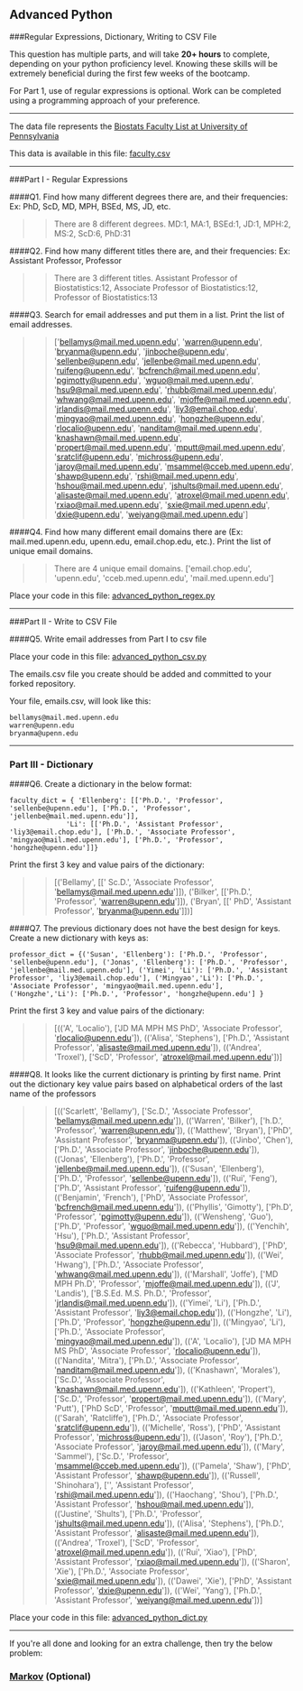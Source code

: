 ## Advanced Python    

###Regular Expressions, Dictionary, Writing to CSV File  

This question has multiple parts, and will take **20+ hours** to complete, depending on your python proficiency level.  Knowing these skills will be extremely beneficial during the first few weeks of the bootcamp.

For Part 1, use of regular expressions is optional.  Work can be completed using a programming approach of your preference. 

---

The data file represents the [Biostats Faculty List at University of Pennsylvania](http://www.med.upenn.edu/cceb/biostat/faculty.shtml)

This data is available in this file:  [faculty.csv](python/faculty.csv)

--- 

###Part I - Regular Expressions  


####Q1. Find how many different degrees there are, and their frequencies: Ex:  PhD, ScD, MD, MPH, BSEd, MS, JD, etc.

>> There are 8 different degrees. MD:1, MA:1, BSEd:1, JD:1, MPH:2, MS:2, ScD:6, PhD:31


####Q2. Find how many different titles there are, and their frequencies:  Ex:  Assistant Professor, Professor

>> There are 3 different titles. Assistant Professor of Biostatistics:12, Associate Professor of Biostatistics:12, Professor of Biostatistics:13


####Q3. Search for email addresses and put them in a list.  Print the list of email addresses.

>> ['bellamys@mail.med.upenn.edu', 'warren@upenn.edu', 'bryanma@upenn.edu', 'jinboche@upenn.edu', 'sellenbe@upenn.edu', 'jellenbe@mail.med.upenn.edu', 'ruifeng@upenn.edu', 'bcfrench@mail.med.upenn.edu', 'pgimotty@upenn.edu', 'wguo@mail.med.upenn.edu', 'hsu9@mail.med.upenn.edu', 'rhubb@mail.med.upenn.edu', 'whwang@mail.med.upenn.edu', 'mjoffe@mail.med.upenn.edu', 'jrlandis@mail.med.upenn.edu', 'liy3@email.chop.edu', 'mingyao@mail.med.upenn.edu', 'hongzhe@upenn.edu', 'rlocalio@upenn.edu', 'nanditam@mail.med.upenn.edu', 'knashawn@mail.med.upenn.edu', 'propert@mail.med.upenn.edu', 'mputt@mail.med.upenn.edu', 'sratclif@upenn.edu', 'michross@upenn.edu', 'jaroy@mail.med.upenn.edu', 'msammel@cceb.med.upenn.edu', 'shawp@upenn.edu', 'rshi@mail.med.upenn.edu', 'hshou@mail.med.upenn.edu', 'jshults@mail.med.upenn.edu', 'alisaste@mail.med.upenn.edu', 'atroxel@mail.med.upenn.edu', 'rxiao@mail.med.upenn.edu', 'sxie@mail.med.upenn.edu', 'dxie@upenn.edu', 'weiyang@mail.med.upenn.edu']


####Q4. Find how many different email domains there are (Ex:  mail.med.upenn.edu, upenn.edu, email.chop.edu, etc.).  Print the list of unique email domains.

>> There are 4 unique email domains. ['email.chop.edu', 'upenn.edu', 'cceb.med.upenn.edu', 'mail.med.upenn.edu']

Place your code in this file: [advanced_python_regex.py](python/advanced_python_regex.py)

---

###Part II - Write to CSV File

####Q5.  Write email addresses from Part I to csv file

Place your code in this file: [advanced_python_csv.py](python/advanced_python_csv.py)

The emails.csv file you create should be added and committed to your forked repository.

Your file, emails.csv, will look like this:
```
bellamys@mail.med.upenn.edu
warren@upenn.edu
bryanma@upenn.edu
```

---

### Part III - Dictionary

####Q6.  Create a dictionary in the below format:
```
faculty_dict = { 'Ellenberg': [['Ph.D.', 'Professor', 'sellenbe@upenn.edu'], ['Ph.D.', 'Professor', 'jellenbe@mail.med.upenn.edu']],
              'Li': [['Ph.D.', 'Assistant Professor', 'liy3@email.chop.edu'], ['Ph.D.', 'Associate Professor', 'mingyao@mail.med.upenn.edu'], ['Ph.D.', 'Professor', 'hongzhe@upenn.edu']]}
```
Print the first 3 key and value pairs of the dictionary:

>> [('Bellamy', [[' Sc.D.', 'Associate Professor', 'bellamys@mail.med.upenn.edu']]), ('Bilker', [['Ph.D.', 'Professor', 'warren@upenn.edu']]), ('Bryan', [[' PhD', 'Assistant Professor', 'bryanma@upenn.edu']])]

####Q7.  The previous dictionary does not have the best design for keys.  Create a new dictionary with keys as:

```
professor_dict = {('Susan', 'Ellenberg'): ['Ph.D.', 'Professor', 'sellenbe@upenn.edu'], ('Jonas', 'Ellenberg'): ['Ph.D.', 'Professor', 'jellenbe@mail.med.upenn.edu'], ('Yimei', 'Li'): ['Ph.D.', 'Assistant Professor', 'liy3@email.chop.edu'], ('Mingyao','Li'): ['Ph.D.', 'Associate Professor', 'mingyao@mail.med.upenn.edu'], ('Hongzhe','Li'): ['Ph.D.', 'Professor', 'hongzhe@upenn.edu'] }
```

Print the first 3 key and value pairs of the dictionary:

>> [(('A', 'Localio'), ['JD MA MPH MS PhD', 'Associate Professor', 'rlocalio@upenn.edu']), (('Alisa', 'Stephens'), ['Ph.D.', 'Assistant Professor', 'alisaste@mail.med.upenn.edu']), (('Andrea', 'Troxel'), ['ScD', 'Professor', 'atroxel@mail.med.upenn.edu'])]

####Q8.  It looks like the current dictionary is printing by first name.  Print out the dictionary key value pairs based on alphabetical orders of the last name of the professors

>> [(('Scarlett', 'Bellamy'), ['Sc.D.', 'Associate Professor', 'bellamys@mail.med.upenn.edu']), (('Warren', 'Bilker'), ['h.D.', 'Professor', 'warren@upenn.edu']), (('Matthew', 'Bryan'), ['PhD', 'Assistant Professor', 'bryanma@upenn.edu']), (('Jinbo', 'Chen'), ['Ph.D.', 'Associate Professor', 'jinboche@upenn.edu']), (('Jonas', 'Ellenberg'), ['Ph.D.', 'Professor', 'jellenbe@mail.med.upenn.edu']), (('Susan', 'Ellenberg'), ['Ph.D.', 'Professor', 'sellenbe@upenn.edu']), (('Rui', 'Feng'), ['Ph.D', 'Assistant Professor', 'ruifeng@upenn.edu']), (('Benjamin', 'French'), ['PhD', 'Associate Professor', 'bcfrench@mail.med.upenn.edu']), (('Phyllis', 'Gimotty'), ['Ph.D', 'Professor', 'pgimotty@upenn.edu']), (('Wensheng', 'Guo'), ['Ph.D', 'Professor', 'wguo@mail.med.upenn.edu']), (('Yenchih', 'Hsu'), ['Ph.D.', 'Assistant Professor', 'hsu9@mail.med.upenn.edu']), (('Rebecca', 'Hubbard'), ['PhD', 'Associate Professor', 'rhubb@mail.med.upenn.edu']), (('Wei', 'Hwang'), ['Ph.D.', 'Associate Professor', 'whwang@mail.med.upenn.edu']), (('Marshall', 'Joffe'), ['MD MPH Ph.D', 'Professor', 'mjoffe@mail.med.upenn.edu']), (('J', 'Landis'), ['B.S.Ed. M.S. Ph.D.', 'Professor', 'jrlandis@mail.med.upenn.edu']), (('Yimei', 'Li'), ['Ph.D.', 'Assistant Professor', 'liy3@email.chop.edu']), (('Hongzhe', 'Li'), ['Ph.D', 'Professor', 'hongzhe@upenn.edu']), (('Mingyao', 'Li'), ['Ph.D.', 'Associate Professor', 'mingyao@mail.med.upenn.edu']), (('A', 'Localio'), ['JD MA MPH MS PhD', 'Associate Professor', 'rlocalio@upenn.edu']), (('Nandita', 'Mitra'), ['Ph.D.', 'Associate Professor', 'nanditam@mail.med.upenn.edu']), (('Knashawn', 'Morales'), ['Sc.D.', 'Associate Professor', 'knashawn@mail.med.upenn.edu']), (('Kathleen', 'Propert'), ['Sc.D.', 'Professor', 'propert@mail.med.upenn.edu']), (('Mary', 'Putt'), ['PhD ScD', 'Professor', 'mputt@mail.med.upenn.edu']), (('Sarah', 'Ratcliffe'), ['Ph.D.', 'Associate Professor', 'sratclif@upenn.edu']), (('Michelle', 'Ross'), ['PhD', 'Assistant Professor', 'michross@upenn.edu']), (('Jason', 'Roy'), ['Ph.D.', 'Associate Professor', 'jaroy@mail.med.upenn.edu']), (('Mary', 'Sammel'), ['Sc.D.', 'Professor', 'msammel@cceb.med.upenn.edu']), (('Pamela', 'Shaw'), ['PhD', 'Assistant Professor', 'shawp@upenn.edu']), (('Russell', 'Shinohara'), ['', 'Assistant Professor', 'rshi@mail.med.upenn.edu']), (('Haochang', 'Shou'), ['Ph.D.', 'Assistant Professor', 'hshou@mail.med.upenn.edu']), (('Justine', 'Shults'), ['Ph.D.', 'Professor', 'jshults@mail.med.upenn.edu']), (('Alisa', 'Stephens'), ['Ph.D.', 'Assistant Professor', 'alisaste@mail.med.upenn.edu']), (('Andrea', 'Troxel'), ['ScD', 'Professor', 'atroxel@mail.med.upenn.edu']), (('Rui', 'Xiao'), ['PhD', 'Assistant Professor', 'rxiao@mail.med.upenn.edu']), (('Sharon', 'Xie'), ['Ph.D.', 'Associate Professor', 'sxie@mail.med.upenn.edu']), (('Dawei', 'Xie'), ['PhD', 'Assistant Professor', 'dxie@upenn.edu']), (('Wei', 'Yang'), ['Ph.D.', 'Assistant Professor', 'weiyang@mail.med.upenn.edu'])]

Place your code in this file: [advanced_python_dict.py](python/advanced_python_dict.py)

--- 

If you're all done and looking for an extra challenge, then try the below problem:  

### [Markov](python/markov.py) (Optional)

